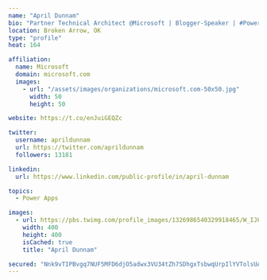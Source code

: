```yaml
---
name: "April Dunnam"
bio: "Partner Technical Architect @Microsoft | Blogger-Speaker | #PowerApps, #PowerAutomate, #Office365, #SharePoint | #WIT | #Karaoke Queen"
location: Broken Arrow, OK
type: "profile"
heat: 164

affiliation:
  name: Microsoft
  domain: microsoft.com
  images:
    - url: "/assets/images/organizations/microsoft.com-50x50.jpg"
      width: 50
      height: 50

website: https://t.co/enJuiGEQZc

twitter:
  username: aprildunnam
  url: https://twitter.com/aprildunnam
  followers: 13181

linkedin:
  url: https://www.linkedin.com/public-profile/in/april-dunnam

topics:
  - Power Apps

images:
  - url: https://pbs.twimg.com/profile_images/1326986540329918465/W_IJ6Ih2_400x400.jpg
    width: 400
    height: 400
    isCached: true
    title: "April Dunnam"

secured: "Nnk9vTIPBvgq7NUF5MFD6djO5adwx3VU34tZh7SDhgxTsbwqUrpIlYVTolsUAgq25/1zPwz6e5qA3Y0D2sAFbya2VrADtI5C2kUyUIAQWlcq8n5RD8tR9CfHRDBB6upuQk4hIzwWxbhY4gvIGS5HCW9tjpdFBgrLdinIO6FP42nqV8Tz/QZhlHji6siAEJPFU6DJCr6zU0pNS/p67XC+IBhH46/DiNpNl5RfsYaVsWEPcA9dlkiTrP+C9+iy397GTzFS2l9HCumoI9+IlP4cyp3m6XFbVgxydxsL5oVWhPrwTaLpo4IAYRRiSREQiNM9Uc52nTPZcDev6NB0lWdn4bO9EEIdso0pz79oMgSBjID9p6mXR9oxBz5/lPcII7+Q+Rc/8noqdCHH/Rr2IJRv6Jvs6U9trhiQlvJ/+88eNw0=;GWUZRmZuRE1Utf4ZlMdpdg=="
---
```


